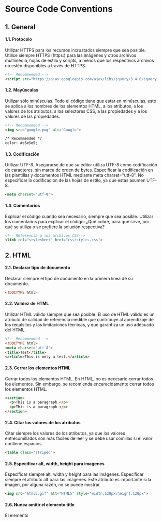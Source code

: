 # Source Code Conventions

## 1. General

#### 1.1. Protocolo
Utilizar HTTPS para los recursos incrustados siempre que sea posible. Utilice siempre HTTPS (https:) para las imágenes y otros archivos multimedia, hojas de estilo y scripts, a menos que los respectivos archivos no estén disponibles a través de HTTPS.

```html
<!-- Recommended -->
<script src="https://ajax.googleapis.com/ajax/libs/jquery/3.4.0/jquery.min.js"></script>
```

#### 1.2. Mayúsculas
Utilizar sólo minúsculas. Todo el código tiene que estar en minúsculas, esto se aplica a los nombres de los elementos HTML, a los atributos, a los valores de los atributos, a los selectores CSS, a las propiedades y a los valores de las propiedades.

```html
<!-- Recommended -->
<img src="google.png" alt="Google">
```

```html
/* Recommended */
color: #e5e5e5;
```

#### 1.3. Codificación
Utilizar UTF-8. Asegurarse de que su editor utiliza UTF-8 como codificación de caracteres, sin marca de orden de bytes. Especificar la codificación en las plantillas y documentos HTML mediante meta charset="utf-8". No especificar la codificación de las hojas de estilo, ya que éstas asumen UTF-8.

```html
<meta charset="utf-8">
```

#### 1.4. Comentarios
Explicar el código cuando sea necesario, siempre que sea posible. Utilizar los comentarios para explicar el código: ¿Qué cubre, para qué sirve, por qué se utiliza o se prefiere la solución respectiva?

```html
<!-- Referencia a los archivos CSS-->
<link rel="stylesheet" href="css/styles.css">
```

## 2. HTML

#### 2.1. Declarar tipo de documento
Declarar siempre el tipo de documento en la primera línea de su documento.

```html
<!DOCTYPE html>
```

#### 2.2. Validez de HTML
Utilizar HTML válido siempre que sea posible. El uso de HTML válido es un atributo de calidad de referencia medible que contribuye al aprendizaje de los requisitos y las limitaciones técnicas, y que garantiza un uso adecuado del HTML.

```html
<!-- Recommended -->
<!DOCTYPE html>
<meta charset="utf-8">
<title>Test</title>
<article>This is only a test.</article>
```

#### 2.3. Cerrar los elementos HTML
Cerrar todos los elementos HTML. En HTML, no es necesario cerrar todos los elementos. Sin embargo, se recomienda encarecidamente cerrar todos los elementos HTML.

```html
<section>
  <p>This is a paragraph.</p>
  <p>This is a paragraph.</p>
</section>
```

#### 2.4. Citar los valores de los atributos
Citar siempre los valores de los atributos, ya que los valores entrecomillados son más fáciles de leer y se debe usar comillas si el valor contiene espacios.

```html
<table class="striped">
```

#### 2.5. Especificar alt, width, height para imagenes
Especificar siempre alt, width y height para las imágenes. Especificar siempre el atributo alt para las imágenes. Este atributo es importante si la imagen, por alguna razón, no se puede mostrar.

```html
<img src="html5.gif" alt="HTML5" style="width:128px;height:128px">
```

#### 2.6. Nunca omitir el elemento title
El elemento <title> es obligatorio en HTML. El contenido del título de una página es muy importante para la optimización de los motores de búsqueda (SEO). El título de la página es utilizado por los algoritmos de los motores de búsqueda para decidir el orden al listar las páginas en los resultados de búsqueda.
  
```html
<title>HTML Style Guide and Coding Conventions</title>
```

#### 2.7. Añadir el atributo lang
Siempre debe incluir el atributo lang dentro de la etiqueta <html>, para declarar el idioma de la página web. Esto está pensado para ayudar a los motores de búsqueda y a los navegadores.

```html
<!DOCTYPE html>
<html lang="en-us">
<head>
  <title>Page Title</title>
</head>
<body>

<h1>This is a heading</h1>
<p>This is a paragraph.</p>

</body>
</html>
```

#### 2.8. Uso de las hojas de estilo (CSS)
Utilizar una sintaxis sencilla para enlazar con las hojas de estilo (el atributo type no es necesario).

```html
<link rel="stylesheet" href="styles.css">
```

#### 2.9. Carga de JavaScript en HTML
Utilizar una sintaxis sencilla para cargar scripts externos (el atributo type no es necesario).

```html
<script src="myscript.js">
```

  
## 3. CSS
  
#### 3.1. Estilo de nombres de clase
Utilizar nombres de clases lo más cortos posible pero tan largos como sea necesario. Intentar transmitir de qué trata una clase siendo lo más breve posible. Utilizar los nombres de las clases de esta manera contribuye a lograr niveles aceptables de comprensibilidad y eficiencia del código.

```css
/* Not recommended */
.navigation {}
.atr {}
```
```css
/* Recommended */
.nav {}
.author {}
```

#### 3.2. Selectores de tipo
Evitar calificar los nombres de las clases con selectores de tipo. A menos que sea necesario (por ejemplo, con clases de ayuda), no utilice nombres de elementos junto con clases. Evitar los selectores de ancestros innecesarios es útil por razones de rendimiento.
 
```css
/* Not recommended */
ul.example {}
div.error {}
```
```css
/* Recommended */
.example {}
.error {}
```

#### 3.3. Propiedades abreviadas
Utilizar las propiedades abreviadas siempre que sea posible. CSS ofrece una variedad de propiedades abreviadas que deberían utilizarse siempre que sea posible, incluso en los casos en los que sólo se establece explícitamente un valor. El uso de propiedades abreviadas es útil para la eficiencia del código y su comprensión. 

```css
/* Not recommended */
border-top-style: none;
font-family: palatino, georgia, serif;
font-size: 100%;
line-height: 1.6;
padding-bottom: 2em;
padding-left: 1em;
padding-right: 1em;
padding-top: 0;
```
```css
/* Recommended */
border-top: 0;
font: 100%/1.6 palatino, georgia, serif;
padding: 0 1em 2em;
```

#### 3.4. Detenimientos de separación
Utilizar un punto y coma después de cada declaración. Termina cada declaración con un punto y coma por razones de consistencia y extensibilidad.

```css
/* Not recommended */
.test {
  display: block;
  height: 100px
}
```
```css
/* Recommended */
.test {
  display: block;
  height: 100px;
}
```

#### 3.5. Detenimientos en nombre de propiedad
Utilizar un espacio después de los dos puntos del nombre de una propiedad. Utilizar siempre un solo espacio entre la propiedad y el valor (pero sin espacio entre la propiedad y los dos puntos) por razones de coherencia.

```css
/* Not recommended */
h3 {
  font-weight:bold;
}
```
```css
/* Recommended */
h3 {
  font-weight: bold;
}
```

#### 3.6. Separación de reglas
Separar las reglas con nuevas líneas. Poner siempre una línea en blanco (dos saltos de línea) entre las reglas.
  
```css
html {
  background: #fff;
}

body {
  margin: auto;
  width: 50%;
}
```
  
## 4. Feature
  
#### 4.1. Bloques Given-When-Then
En teoría, sus escenarios pueden ser tan simples como un Given, When, Then. Sin embargo, en la vida real, tienden a crecer y tienen varios pasos para cada una de estas palabras clave. Para detectar rápidamente dónde termina un bloque y comienza otro, puede sangrar los pasos que comienzan con "And".
  
```feature
Scenario: Discernible Given-When-Then Blocks
  
  Given I need to prepare some data for my scenario
     And this is more complex so I need a second step
     And this is more complex so I need a third step
  When I trigger some action
  Then I can see the expected outcome
     And this outcome also has a second step
     And this outcome also has a third step    
```
  
#### 4.2. Reducir el ruido
Se recomienda utilizar valores por defecto para los campos que el sistema requiere, pero que no son relevantes para su escenario. Por ejemplo, si quiere probar la validación de una fecha de nacimiento, no necesita saber el nombre de la persona, su título académico o su número de la seguridad social. Estos pueden ser campos obligatorios en su aplicación, pero no tienen ninguna relación con el resultado de su escenario.
  
```feature
Scenario: Reduce noise with default values
  
  Given I add a new person
     And this person has the birthdate '01.01.1800'
  When I try to save this person
  Then I receive the error message 'invalid birthdate'      
```
  
#### 4.3. Nuevas lineas en los escenarios
El uso de nuevas líneas ayuda a su cerebro a agrupar la información correcta y hace que sea más fácil saber dónde empieza la siguiente unidad lógica. Aunque el texto puede seguir siendo legible sin líneas nuevas entre los pasos/bloques cuando son cortos, se vuelve muy difícil de leer una vez que hay tablas involucradas.
  
```feature
Scenario: Newline before Examples
  
  Given I add a new person
  
     And this person has the birthdate '<birthdate>'
  
  When I try to save this person
  
  Then I receive the error message 'invalid birthdate' 
  
  Examples:
      | birthdate  |
      | 01.01.1800 |
```

#### 4.4. Nuevas líneas entre escenarios y comentarios separadores  
Cuantos más escenarios tenga en el mismo archivo y cuanto más grandes sean, más difícil será encontrar el punto en el que termina un escenario y empieza otro. Como ayuda visual, añadimos dos nuevas líneas entre escenarios. Normalmente también añadimos un comentario separador.
  
```feature
#------------------------------------------------------------
Scenario: Discernible Given-When-Then Blocks  
  
  Given I need to prepare some data for my scenario
  
     And this is more complex so I need a second step
  
     And this is more complex so I need a third step
  
  When I trigger some action  
 
  Then I can see the expected outcome
  
     And this outcome also has a second step
  
     And this outcome also has a third step
  
#-----------------------------------------------------------
Scenario: Discernible Given-When-Then Blocks with Tables
  
  Given I need to prepare the following data for my scenario:
      | column1   | column2  |
      | necessary | data     |
  
     And this is more complex so I need a second step with a table:
           | column x | column y |
           | more     | data     |
  
     And this is more complex so I need a third step with a table:
           | column z | column c |
           | more     | data     |
  
  When I trigger some action  
 
  Then I can see the expected outcome
  
     And this outcome also has a second step
  
     And this outcome also has a third step
``` 

